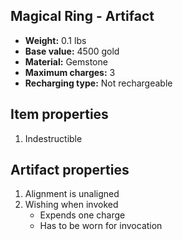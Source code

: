 ## Magical Ring - Artifact

- **Weight:**                 0.1 lbs
- **Base value:**             4500 gold
- **Material:**               Gemstone
- **Maximum charges:**        3
- **Recharging type:**        Not rechargeable

## Item properties
1. Indestructible

## Artifact properties
1. Alignment is unaligned
2. Wishing when invoked
    * Expends one charge
    * Has to be worn for invocation
